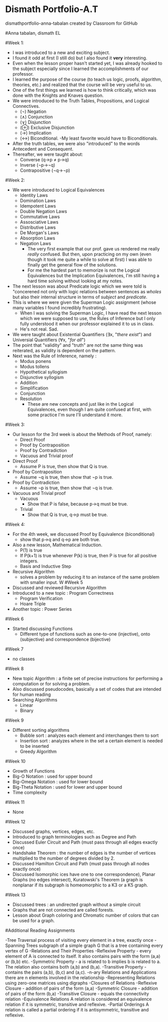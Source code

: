 # Dismath Portfolio-A.T
dismathportfolio-anna-tabalan created by Classroom for GitHub

#Anna tabalan, dismath EL

#Week 1: 
- I was introduced to a new and exciting subject.
- I found it odd at first (I still do) but I also found it **very** interesting. 
- Even when the lesson proper hasn't started yet, I was already hooked to the subject especially since I learned the accomplishments of our professor. 
- I learned the purpose of the course (to teach us logic, proofs, algorithm, theories, etc.) and realized that the course will be very useful to us.
- One of the first things we learned is how to think critically, which was done with the Knights and Knaves question.
- We were introduced to the Truth Tables, Propositions, and Logical Connectives.
  - (¬) Negation
  - (∧) Conjunction 
  - (∨) Disjunction
  - (⊕) Exclusive Disjunction
  - (→) Implication
  - (↔) Biconditional.
    -My least favorite would have to Biconditionals.
- After the truth tables, we were also "introduced" to the words Antecedent and Consequent.
- Thereafter, we were taught about:
  - Converse (q→p ≠ p→q) 
  - Inverse (¬p→¬q)
  - Contrapositive (¬q→¬p)

#Week 2:
- We were introduced to Logical Equivalences
  - Identity Laws
  - Domination Laws
  - Idempotent Laws
  - Double Negation Laws
  - Commutative Laws
  - Assosciative Laws
  - Distributive Laws
  - De Morgan's Laws
  - Absorption Laws
  - Negation Laws
    - The very first example that our prof. gave us rendered me really *really* confused. But then, upon practicing on my own (even though it took me quite a while to solve at first) I was able to finally get the general flow of the solutions.
    - For me the hardest part to memorize is not the Logical Equivalences but the Implication Equivalences, I'm still having a hard time solving without looking at my notes.
- The next lesson was about Predicate logic which we were told is "concerened not only with logic relations between sentences as *wholes* but also their internal structure in terms of *subject* and *predicate*.
- This is where we were given the Superman Logic assignment (whose many variables I found incredibly frustrating).
  - When I was solving the Superman Logic, I have read the next lesson which we were supposed to use, the Rules of Inference but I only fully understood it when our professor explained it to us in class.
  - He's not real. Sad. 
- We were taught about Existential Quantifiers (∃x, "*there exist*") and Universial Quantifiers (∀x, "*for all*")
- The point that "validity" and "truth" are not the same thing was reiterated, as validity is dependent on the pattern.
- Next was the Rule of Inference, namely :
  - Modus ponens
  - Modus tollens
  - Hypothetical syllogism
  - Disjunctive syllogism
  - Addition
  - Simplification
  - Conjunction
  - Resolution 
    - These are new concepts and just like in the Logical Equivalences, even though I am quite confused at first, with some practice I'm sure I'll understand it more.

#Week 3:
- Our lesson for the 3rd week is about the Methods of Proof, namely:
  - Direct Proof
  - Proof by Contraposition
  - Proof by Contradiction
  - Vacuous and Trivial proof
- Direct Proof
  - Assume P is true, then show that Q is true.
- Proof by Contraposition
  - Assume ¬q is true, then show that ¬p is true.
- Proof by Contradiction
  - Assume ¬p is true, then show that ¬q is true.
- Vacuous and Trivial proof
  - Vacuous
    - Show that P is false, because p→q must be true.
  - Trivial 
    - Show that Q is true,  q→p must be true.

#Week 4:
- For the 4th week, we discussed Proof by Equivalence (biconditional)
  - show that p→q and q→p are both true. 
- Also a new lesson, Mathematical Induction.
  - P(1) is true
  -  If P(k+1) is true whenever P(k) is true, then P is true for all positive integers.
    - Basis and Inductive Step
- Recursive Algorithm
  - solves a problem by reducing it to an instance of the same problem with smaller input.
W
#Week 5
- Discussed and reviewed Recursive Algorithm
- Introduced to a new topic : Program Correctness 
  - Program Verification
  - Hoare Triple
- Another topic : Power Series

#Week 6
- Started discussing Functions
  - Different type of functions such as one-to-one (injective), onto (subjective) and correspondence (bijective)

#Week 7
- no classes

#Week 8
- New topic Algorithm : a finite set of precise instructions for performing a computation or for solving a problem.
- Also discussed pseudocodes, basically a set of codes that are intended for human reading
- Searching Algorithms 
  - Linear
  - Binary

#Week 9
- Different sorting algorithms
  - Bubble sort : analyzes each element and interchanges them to sort
  - Insertion sort : analyzes where in the set a certain element is needed to be inserted
  - Greedy Algorithm
  
#Week 10
- Growth of Functions
 - Big-O Notation : used for upper bound
 - Big-Omega Notation : used for lower bound
 - Big-Theta Notation : used for lower and upper bound
- Time complexity

#Week 11
- None

#Week 12
- Discussed graphs, vertices, edges, etc.
- Introduced to graph terminologies such as Degree and Path
- Discussed Euler Circuit and Path (must pass through all edges exactly once)
- Handshake Theorem : the number of edges is the number of vertices multiplied to the number of degrees divided by 2.
- Discussed Hamilton Circuit and Path (must pass through all nodes exactly once)
- Discussed Isomorphic ices have one to one correspondence), Planar Graphs (no edges intersect), Kuratowski's Theorem (a graph is nonplanar if its subgraph is homeomorphic to a K3 or a K5 graph.

#Week 13
- Discussed trees : an undirected graph without a simple circuit
- Graphs that are not connected are called forests.
- Lesson about Graph coloring and Chromatic number of colors that can be used for a graph.

#Additional Reading Assignments

-Tree Traversal
    process of visiting every element in a tree, exactly once
-Spanning Trees
    subgraph of a simple graph G that is a tree containing every vertex of G
-Relations and Their Properties
   -Reflexive Property - every element of A is connected to itself. It also contains pairs with the form (a,a) or (b,b) etc.
   -Symmetric Property - a is related to b implies b is related to a. The relation also contains both (a,b) and (b,a).
   -Transitive Property - contains the pairs (a,b), (b,c) and (a,c).
-n-ary Relations and Applications
   there are n elements involved in the relationship
-Representing Relations
   using zero-one matrices
   using digraphs
-Closures of Relations
   -Reflexive Closure - addition of pairs of the form (a,a)
   -Symmetric Closure - addition of pairs of the form (b,a)
   -Transitive Closure - equals the connectivity relation
-Equivalence Relations
    A relation is considered an equivalence relation if it is symmetric, transitive and reflexive.
-Partial Orderings
    A relation is called a partial ordering if it is antisymmetric, transitive and reflexive.
